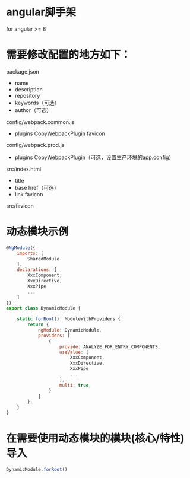 # angular脚手架
for angular >= 8

# 需要修改配置的地方如下：

package.json
- name
- description
- repository
- keywords（可选）
- author（可选）


config/webpack.common.js
- plugins CopyWebpackPlugin favicon


config/webpack.prod.js
- plugins CopyWebpackPlugin（可选，设置生产环境的app.config）


src/index.html
- title
- base href（可选）
- link favicon


src/favicon


# 动态模块示例
```javascript
@NgModule({
    imports: [
        SharedModule
    ],
    declarations: [
        XxxComponent,
        XxxDirective,
        XxxPipe
        ...
    ]
})
export class DynamicModule {

    static forRoot(): ModuleWithProviders {
        return {
            ngModule: DynamicModule,
            providers: [
                {
                    provide: ANALYZE_FOR_ENTRY_COMPONENTS,
                    useValue: [
                        XxxComponent,
                        XxxDirective,
                        XxxPipe
                        ...
                    ],
                    multi: true,
                }
            ]
        };
    }
}
```

# 在需要使用动态模块的模块(核心/特性)导入
```javascript
DynamicModule.forRoot()
```